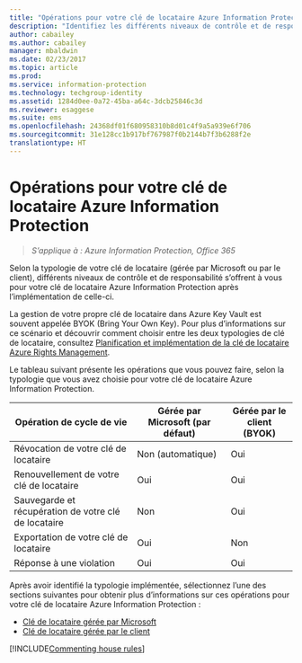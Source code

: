 ```yaml
---
title: "Opérations pour votre clé de locataire Azure Information Protection"
description: "Identifiez les différents niveaux de contrôle et de responsabilité associés à votre clé de locataire Azure Information Protection."
author: cabailey
ms.author: cabailey
manager: mbaldwin
ms.date: 02/23/2017
ms.topic: article
ms.prod: 
ms.service: information-protection
ms.technology: techgroup-identity
ms.assetid: 1284d0ee-0a72-45ba-a64c-3dcb25846c3d
ms.reviewer: esaggese
ms.suite: ems
ms.openlocfilehash: 24368df01f680958310b8d01c4f9a5a939e6f706
ms.sourcegitcommit: 31e128cc1b917bf767987f0b2144b7f3b6288f2e
translationtype: HT
---
```

# <a name="operations-for-your-azure-information-protection-tenant-key"></a>Opérations pour votre clé de locataire Azure Information Protection

>*S’applique à : Azure Information Protection, Office 365*

Selon la typologie de votre clé de locataire (gérée par Microsoft ou par le client), différents niveaux de contrôle et de responsabilité s’offrent à vous pour votre clé de locataire Azure Information Protection après l’implémentation de celle-ci.

La gestion de votre propre clé de locataire dans Azure Key Vault est souvent appelée BYOK (Bring Your Own Key). Pour plus d’informations sur ce scénario et découvrir comment choisir entre les deux typologies de clé de locataire, consultez [Planification et implémentation de la clé de locataire Azure Rights Management](../plan-design/plan-implement-tenant-key.md).

Le tableau suivant présente les opérations que vous pouvez faire, selon la typologie que vous avez choisie pour votre clé de locataire Azure Information Protection.

|Opération de cycle de vie|Gérée par Microsoft (par défaut)|Gérée par le client (BYOK)|
|-----------------------|-------------------------------|---------------------------|
|Révocation de votre clé de locataire|Non (automatique)|Oui|
|Renouvellement de votre clé de locataire|Oui|Oui|
|Sauvegarde et récupération de votre clé de locataire|Non|Oui|
|Exportation de votre clé de locataire|Oui|Non|
|Réponse à une violation|Oui|Oui|

Après avoir identifié la typologie implémentée, sélectionnez l’une des sections suivantes pour obtenir plus d’informations sur ces opérations pour votre clé de locataire Azure Information Protection :


- [Clé de locataire gérée par Microsoft](operations-microsoft-managed-tenant-key.md)
- [Clé de locataire gérée par le client](operations-customer-managed-tenant-key.md)

[!INCLUDE[Commenting house rules](../includes/houserules.md)]
